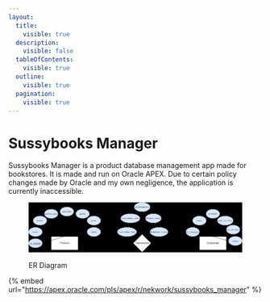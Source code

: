```yaml
---
layout:
  title:
    visible: true
  description:
    visible: false
  tableOfContents:
    visible: true
  outline:
    visible: true
  pagination:
    visible: true
---
```


# Sussybooks Manager

Sussybooks Manager is a product database management app made for bookstores. It is made and run on Oracle APEX. Due to certain policy changes made by Oracle and my own negligence, the application is currently inaccessible.

<figure><img src="../.gitbook/assets/image (1) (1).png" alt=""><figcaption><p>ER Diagram</p></figcaption></figure>

{% embed url="https://apex.oracle.com/pls/apex/r/nekwork/sussybooks_manager" %}
